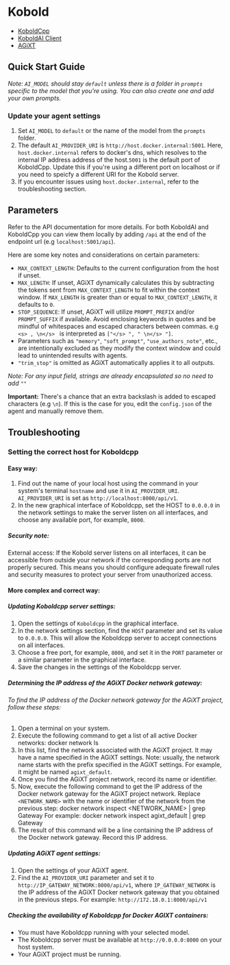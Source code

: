 # Kobold
- [KoboldCpp](https://github.com/LostRuins/koboldcpp)
- [KoboldAI Client](https://github.com/KoboldAI/KoboldAI-Client)
- [AGiXT](https://github.com/Josh-XT/AGiXT)

## Quick Start Guide

_Note: `AI_MODEL` should stay `default` unless there is a folder in `prompts` specific to the model that you're using. You can also create one and add your own prompts._

### Update your agent settings
1. Set `AI_MODEL` to `default` or the name of the model from the `prompts` folder.
2. The default `AI_PROVIDER_URI` is `http://host.docker.internal:5001`. Here, `host.docker.internal` refers to docker's dns, which resolves to the internal IP address address of the host.`5001` is the default port of KoboldCpp. Update this if you're using a different port on localhost or if you need to speicfy a different URI for the Kobold server.
3. If you encounter issues using `host.docker.internal`, refer to the troubleshooting section.

## Parameters
Refer to the API documentation for more details. For both KoboldAI and KoboldCpp you can view them locally by adding `/api` at the end of the endpoint url (e.g `localhost:5001/api`).

Here are some key notes and considerations on certain parameters:

- `MAX_CONTEXT_LENGTH`: Defaults to the current configuration from the host if unset.
- `MAX_LENGTH`: If unset, AGiXT dynamically calculates this by subtracting the tokens sent from `MAX_CONTEXT_LENGTH` to fit within the context window. If `MAX_LENGTH` is greater than or equal to `MAX_CONTEXT_LENGTH`, it defaults to `0`.
- `STOP_SEQUENCE`: If unset, AGiXT will utilize `PROMPT_PREFIX` and/or `PROMPT_SUFFIX` if available. Avoid enclosing keywords in quotes and be mindful of whitespaces and escaped characters between commas. e.g `<s> , \n</s> ` is interpreted as  `["</s> ", " \n</s> "]`.
- Parameters such as `"memory"`, `"soft_prompt"`, `"use_authors_note"`, etc., are intentionally excluded as they modify the context window and could lead to unintended results with agents.
- `"trim_stop"` is omitted as AGiXT automatically applies it to all outputs.

_Note: For any input field, strings are already encapsulated so no need to add `""`_

**Important:** There's a chance that an extra backslash is added to escaped characters (e.g `\n`). If this is the case for you, edit the `config.json` of the agent and manually remove them.

## Troubleshooting

### Setting the correct host for Koboldcpp

#### Easy way:
1. Find out the name of your local host using the command in your system's terminal `hostname` and use it in `AI_PROVIDER_URI`. `AI_PROVIDER_URI` is set as `http://localhost:8000/api/v1`.
2. In the new graphical interface of Koboldcpp, set the HOST to `0.0.0.0` in the network settings to make the server listen on all interfaces, and choose any available port, for example, `8000`.

##### Security note:
External access: If the Kobold server listens on all interfaces, it can be accessible from outside your network if the corresponding ports are not properly secured. This means you should configure adequate firewall rules and security measures to protect your server from unauthorized access.

#### More complex and correct way:

##### Updating Koboldcpp server settings:
1. Open the settings of `Koboldcpp` in the graphical interface.
2. In the network settings section, find the `HOST` parameter and set its value to `0.0.0.0`. This will allow the Koboldcpp server to accept connections on all interfaces.
3. Choose a free port, for example, `8000`, and set it in the `PORT` parameter or a similar parameter in the graphical interface.
4. Save the changes in the settings of the Koboldcpp server.

##### Determining the IP address of the AGiXT Docker network gateway:
###### To find the IP address of the Docker network gateway for the AGiXT project, follow these steps:
1. Open a terminal on your system.
2. Execute the following command to get a list of all active Docker networks: docker network ls
3. In this list, find the network associated with the AGiXT project. It may have a name specified in the AGiXT settings. Note: usually, the network name starts with the prefix specified in the AGiXT settings. For example, it might be named `agixt_default`.
4. Once you find the AGiXT project network, record its name or identifier.
5. Now, execute the following command to get the IP address of the Docker network gateway for the AGiXT project network. Replace `<NETWORK_NAME>` with the name or identifier of the network from the previous step: docker network inspect <NETWORK_NAME> | grep Gateway For example: docker network inspect agixt_default | grep Gateway
6. The result of this command will be a line containing the IP address of the Docker network gateway. Record this IP address.

##### Updating AGiXT agent settings:
1. Open the settings of your AGiXT agent.
2. Find the `AI_PROVIDER_URI` parameter and set it to `http://IP_GATEWAY_NETWORK:8000/api/v1`, where `IP_GATEWAY_NETWORK` is the IP address of the AGiXT Docker network gateway that you obtained in the previous steps. For example: `http://172.18.0.1:8000/api/v1`

##### Checking the availability of Koboldcpp for Docker AGIXT containers:
- You must have Koboldcpp running with your selected model.
- The Koboldcpp server must be available at `http://0.0.0.0:8000` on your host system.
- Your AGiXT project must be running.

